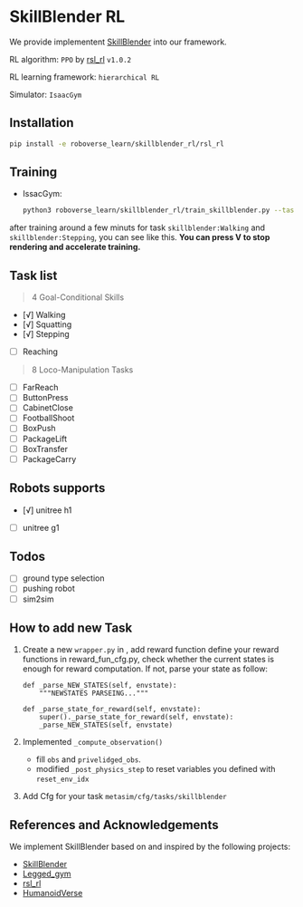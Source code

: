 # SkillBlender RL
We provide implementent [SkillBlender](https://github.com/Humanoid-SkillBlender/SkillBlender) into our framework.

RL algorithm: `PPO` by [rsl_rl](https://github.com/leggedrobotics/rsl_rl) `v1.0.2`

RL learning framework: `hierarchical RL`

Simulator: `IsaacGym`

## Installation
```bash
pip install -e roboverse_learn/skillblender_rl/rsl_rl
```

## Training

- IssacGym:
    ```bash
    python3 roboverse_learn/skillblender_rl/train_skillblender.py --task "skillblender:Stepping" --sim "isaacgym" --num_envs 124 --robot "h1" --use_wandb
   ```
after training around a few minuts for task `skillblender:Walking` and `skillblender:Stepping`, you can see like this.
**You can press V to stop rendering and accelerate training.**
## Task list
> 4 Goal-Conditional Skills
- [√] Walking
- [√] Squatting
- [√] Stepping
- [ ] Reaching
> 8 Loco-Manipulation Tasks
- [ ] FarReach
- [ ] ButtonPress
- [ ] CabinetClose
- [ ] FootballShoot
- [ ] BoxPush
- [ ] PackageLift
- [ ] BoxTransfer
- [ ] PackageCarry

## Robots supports
- [√] unitree h1
- [ ] unitree g1

## Todos
- [ ] ground type selection
- [ ] pushing robot
- [ ] sim2sim

## How to add new Task
1. Create a new `wrapper.py` in , add reward function
    define your reward functions in reward_fun_cfg.py, check whether the current states is enough for reward computation. If not, parse your state as follow:
    ```
    def _parse_NEW_STATES(self, envstate):
        """NEWSTATES PARSEING..."""

    def _parse_state_for_reward(self, envstate):
        super()._parse_state_for_reward(self, envstate):
        _parse_NEW_STATES(self, envstate)
    ```
2. Implemented `_compute_observation()`
    - fill `obs` and `privelidged_obs`.
    - modified `_post_physics_step` to reset variables you defined with `reset_env_idx`


3. Add Cfg for your task `metasim/cfg/tasks/skillblender`


## References and Acknowledgements
We implement SkillBlender based on and inspired by the following projects:
- [SkillBlender](https://github.com/Humanoid-SkillBlender/SkillBlender)
- [Legged_gym](https://github.com/leggedrobotics/legged_gym)
- [rsl_rl](https://github.com/leggedrobotics/rsl_rl)
- [HumanoidVerse](https://github.com/LeCAR-Lab/HumanoidVerse/tree/master)
